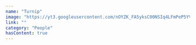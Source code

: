 ```yaml
---
name: "Turnip"
image: "https://yt3.googleusercontent.com/nOYZK_FA5yksC00NSIq4LFmPeP5YVwvIVg3XnUx0ou3hgbf4FRqJxED3P6UWeLS2hs-P1iiBVg=s176-c-k-c0x00ffffff-no-rj"
link: ""
category: "People"
hasContent: true
---
```

